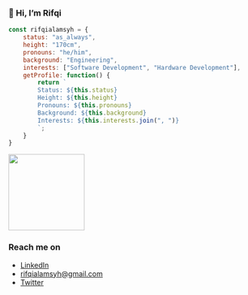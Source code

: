 ### 👋 Hi, I’m Rifqi
```javascript
const rifqialamsyh = {
    status: "as_always",
    height: "170cm",
    pronouns: "he/him",
    background: "Engineering",
    interests: ["Software Development", "Hardware Development"],
    getProfile: function() {
        return `
        Status: ${this.status}
        Height: ${this.height}
        Pronouns: ${this.pronouns}
        Background: ${this.background}
        Interests: ${this.interests.join(", ")}
        `;
    }
}
```
<p align="left">
<a href="https://github.com/rifqialamsyh">
<!--   <img height="150em" src="https://github-readme-stats-eight-theta.vercel.app/api?username=rifqialamsyh&show_icons=true&theme=algolia&include_all_commits=true&count_private=true"/> -->
  <img height="150em" src="https://github-readme-stats-eight-theta.vercel.app/api/top-langs/?username=rifqialamsyh&layout=compact&langs_count=8&theme=algolia"/>
</a>
</p>

### Reach me on
- <a href="https://www.linkedin.com/in/rifqialamsyh/">LinkedIn</a>
- rifqialamsyh@gmail.com
- <a href="https://twitter.com/rifqialamsyh">Twitter</a>

<!---
rifqialamsyh/rifqialamsyh is a ✨ special ✨ repository because its `README.md` (this file) appears on your GitHub profile.
You can click the Preview link to take a look at your changes.
--->
